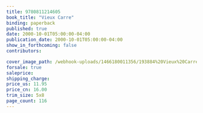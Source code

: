```yaml
---
title: 9780811214605
book_title: "Vieux Carre"
binding: paperback
published: true
date: 2000-10-01T05:00:00-04:00
publication_date: 2000-10-01T05:00:00-04:00
show_in_forthcoming: false
contributors:

cover_image_path: /webhook-uploads/1466180011356/193884%20Vieux%20Carre%20cvr%20rev.jpg
forsale: true
saleprice:
shipping_charge:
price_us: 11.95
price_cn: 16.00
trim_size: 5x8
page_count: 116
---
```


